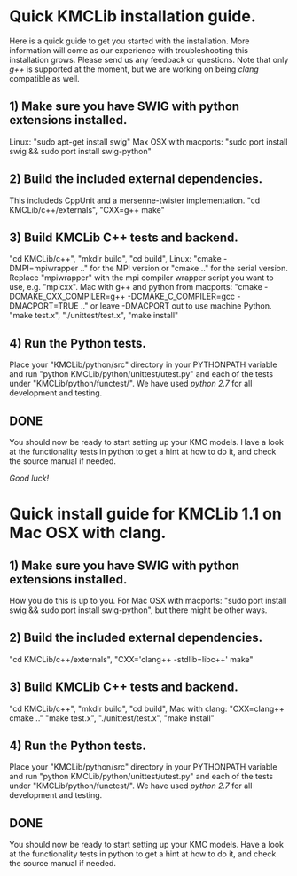 # Quick KMCLib installation guide.
Here is a quick guide to get you started with the installation.
More information will come as our experience with troubleshooting
this installation grows. Please send us any feedback or questions.
Note that only *g++* is supported at the moment, but we are working
on being *clang* compatible as well.

## 1) Make sure you have SWIG with python extensions installed.
Linux: "sudo apt-get install swig" Max OSX with macports:
"sudo port install swig && sudo port install swig-python"

## 2) Build the included external dependencies.
This includeds CppUnit and a mersenne-twister implementation.
"cd KMCLib/c++/externals",
"CXX=g++ make"

## 3) Build KMCLib C++ tests and backend.
"cd KMCLib/c++",
"mkdir build",
"cd build",
Linux: "cmake -DMPI=mpiwrapper .." for the MPI version or "cmake .." for
 the serial version. Replace "mpiwrapper" with the mpi compiler wrapper script you want to use, e.g. "mpicxx".
Mac with g++ and python from macports: "cmake -DCMAKE_CXX_COMPILER=g++ -DCMAKE_C_COMPILER=gcc -DMACPORT=TRUE .." or leave -DMACPORT out to use machine Python.
"make test.x",
"./unittest/test.x",
"make install"

## 4) Run the Python tests.
Place your "KMCLib/python/src" directory in your PYTHONPATH variable and run
"python KMCLib/python/unittest/utest.py" and each of the tests under
"KMCLib/python/functest/". We have used *python 2.7* for all development and
testing.

## DONE
You should now be ready to start setting up your KMC models. Have a look at
the functionality tests in python to get a hint at how to do it, and check the
source manual if needed.

*Good luck!*


# Quick install guide for KMCLib 1.1 on Mac OSX with clang.

## 1) Make sure you have SWIG with python extensions installed.
How you do this is up to you. For Mac OSX with macports:
"sudo port install swig && sudo port install swig-python",
but there might be other ways.

## 2) Build the included external dependencies.
"cd KMCLib/c++/externals",
"CXX='clang++ -stdlib=libc++'  make"

## 3) Build KMCLib C++ tests and backend.
"cd KMCLib/c++",
"mkdir build",
"cd build",
Mac with clang: "CXX=clang++ cmake .."
"make test.x",
"./unittest/test.x",
"make install"

## 4) Run the Python tests.
Place your "KMCLib/python/src" directory in your PYTHONPATH variable and run
"python KMCLib/python/unittest/utest.py" and each of the tests under
"KMCLib/python/functest/". We have used *python 2.7* for all development and
testing.

## DONE
You should now be ready to start setting up your KMC models. Have a look at
the functionality tests in python to get a hint at how to do it, and check the
source manual if needed.
